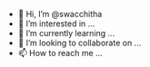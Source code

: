 - 👋 Hi, I’m @swacchitha
- 👀 I’m interested in ...
- 🌱 I’m currently learning ...
- 💞️ I’m looking to collaborate on ...
- 📫 How to reach me ...

<!---
swacchitha/swacchitha is a ✨ special ✨ repository because its `README.md` (this file) appears on your GitHub profile.
You can click the Preview link to take a look at your changes.
--->
